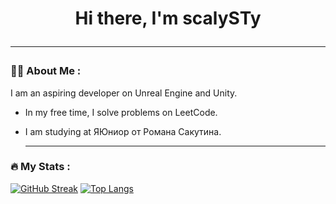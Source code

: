 <h1 align="center">Hi there, I'm scalySTy
  
  ---
  
### :woman_technologist: About Me :
I am an aspiring developer on Unreal Engine and Unity.
- In my free time, I solve problems on LeetCode.
- I am studying at ЯЮниор от Романа Сакутина.

  ---
  
### :fire: My Stats :
[![GitHub Streak](http://github-readme-streak-stats.herokuapp.com?user=scalySTy&theme=dark&background=000000)](https://git.io/streak-stats)
[![Top Langs](https://github-readme-stats.vercel.app/api/top-langs/?username=scalySTy&layout=compact&theme=vision-friendly-dark)](https://github.com/anuraghazra/github-readme-stats)

